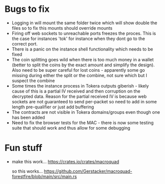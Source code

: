 # Bugs to fix

- Logging in will mount the same folder twice which will show double the files
  so to fix this mounts should override mounts
- Firing off web sockets to unreachable ports freezes the proces. This is the
  case for instances 'tok' for instance when they dont go to the correct port.
- There is a panic on the instance shell functionality which needs to be fixed
- The coin splitting goes wild when there is too much money in a wallet
  (better to split the coins by the exact amount and simplify the design).
  Also need to be super careful for lost coins - apparently some go missing
  during either the split or the combine, not sure which but I suspect the combine
- Some times the instance process in Tokera outputs giberish - likely cause
  of this is a partial IV received and then corruption on the decrypted data.
  Reason for the partial received IV is because web sockets are not guaranteed
  to send per-packet so need to add in some length pre-qualifier or just
  add buffering
- The contracts are not visible in Tokera domains/groups even though one has
  been added
- Need to fix the browser tests for the MAC - there is now some testing suite
  that should work and thus allow for some debugging

# Fun stuff

- make this work...
  https://crates.io/crates/macroquad

  so this works...
  https://github.com/Gerstacker/macroquad-forestfire/blob/main/src/main.rs
